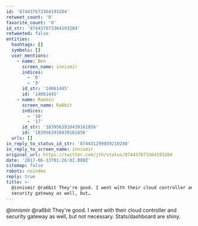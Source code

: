 ```yaml
---
id: '874437673364193284'
retweet_count: '0'
favorite_count: '0'
id_str: '874437673364193284'
retweeted: false
entities:
  hashtags: []
  symbols: []
  user_mentions:
    - name: Ben
      screen_name: innismir
      indices:
        - '0'
        - '9'
      id_str: '14061445'
      id: '14061445'
    - name: Raebin
      screen_name: Ra6bit
      indices:
        - '10'
        - '17'
      id_str: '1839563910439161856'
      id: '1839563910439161856'
  urls: []
in_reply_to_status_id_str: '874431299859210240'
in_reply_to_screen_name: innismir
original_url: https://twitter.com/jth/status/874437673364193284
date: '2017-06-13T01:26:02.000Z'
sitemap: false
robots: noindex
reply: true
title: >-
  @innismir @ra6bit They're good. I went with their cloud controller and
  security gateway as well, but…
---
```


@innismir @ra6bit They're good. I went with their cloud controller and security gateway as well, but not necessary. Stats/dashboard are shiny.
